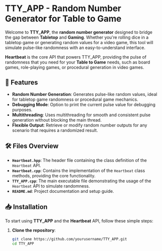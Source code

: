 # TTY_APP - Random Number Generator for Table to Game

Welcome to **TTY_APP**, the **random number generator** designed to bridge the gap between **Tabletop** and **Gaming**. Whether you're rolling dice in a tabletop game or generating random values for a video game, this tool will simulate pulse-like randomness with an easy-to-understand interface. 

**Heartbeat** is the core API that powers TTY_APP, providing the pulse of randomness that you need for your **Table to Game** needs, such as board games, role-playing games, or procedural generation in video games.

## 🚀 Features
- **Random Number Generation**: Generates pulse-like random values, ideal for tabletop game randomness or procedural game mechanics.
- **Debugging Mode**: Option to print the current pulse value for debugging purposes.
- **Multithreading**: Uses multithreading for smooth and consistent pulse generation without blocking the main thread.
- **Flexible Output**: Retrieve or modify random number outputs for any scenario that requires a randomized result.

## 🛠️ Files Overview
- **`Heartbeat.hpp`**: The header file containing the class definition of the `Heartbeat` API.
- **`Heartbeat.cpp`**: Contains the implementation of the `Heartbeat` class methods, providing the core functionality.
- **`TTY_APP.cpp`**: The main executable file demonstrating the usage of the `Heartbeat` API to simulate randomness.
- **`README.md`**: Project documentation and setup guide.

## 📥 Installation

To start using **TTY_APP** and the **Heartbeat** API, follow these simple steps:

1. **Clone the repository**:
   ```bash
   git clone https://github.com/yourusername/TTY_APP.git
   cd TTY_APP
